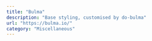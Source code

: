 ```yaml
---
title: "Bulma"
description: "Base styling, customised by do-bulma"
url: "https://bulma.io/"
category: "Miscellaneous"
---
```

